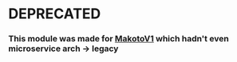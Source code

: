# DEPRECATED

### This module was made for [MakotoV1](https://github.com/dehwyy/makoto) which hadn't even microservice arch -> legacy
